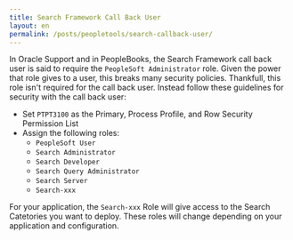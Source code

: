 ```yaml
---
title: Search Framework Call Back User
layout: en
permalink: /posts/peopletools/search-callback-user/
---
```


In Oracle Support and in PeopleBooks, the Search Framework call back user is said to require the `PeopleSoft Administrator` role. Given the power that role gives to a user, this breaks many security policies. Thankfull, this role isn't required for the call back user. Instead follow these guidelines for security with the call back user:

* Set `PTPT3100` as the Primary, Process Profile, and Row Security Permission List
* Assign the following roles: 
    * `PeopleSoft User`
    * `Search Administrator` 
    * `Search Developer` 
    * `Search Query Administrator` 
    * `Search Server` 
    * `Search-xxx`

For your application, the `Search-xxx` Role will give access to the Search Catetories you want to deploy. These roles will change depending on your application and configuration.
